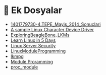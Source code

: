 # 📂 Ek Dosyalar

<!--Index-->

- [1401779730-4.TEPE_Mayis_2014_Sonuclari](1401779730-4.TEPE_Mayis_2014_Sonuclari.pdf)
- [A sample Linux Character Device Driver](A%20sample%20Linux%20Character%20Device%20Driver.pdf)
- [ExploringBeagleBone_LKMs](ExploringBeagleBone_LKMs.pdf)
- [Learn Linux in 5 Days](Learn%20Linux%20in%205%20Days.pdf)
- [Linux Server Security](Linux%20Server%20Security.pdf)
- [LinuxModuleProgramming](LinuxModuleProgramming.pdf)
- [lkmpg](lkmpg.pdf)
- [Module Proramming](Module%20Proramming.pdf)
- [proc_module](proc_module.pdf)

<!--Index-->
